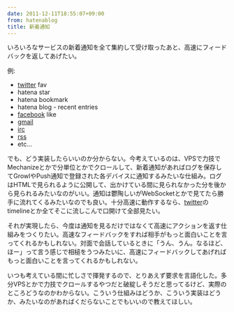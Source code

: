 ```yaml
---
date: 2011-12-11T18:55:07+09:00
from: hatenablog
title: 新着通知
---
```


<p>いろいろなサービスの新着通知を全て集約して受け取ったあと、高速にフィードバックを返してあげたい。</p><p>例:</p>

<ul>
<li><a class="keyword" href="http://d.hatena.ne.jp/keyword/twitter">twitter</a> fav</li>
<li>hatena star</li>
<li>hatena bookmark</li>
<li>hatena blog - recent entries</li>
<li><a class="keyword" href="http://d.hatena.ne.jp/keyword/facebook">facebook</a> like</li>
<li><a class="keyword" href="http://d.hatena.ne.jp/keyword/gmail">gmail</a></li>
<li><a class="keyword" href="http://d.hatena.ne.jp/keyword/irc">irc</a></li>
<li><a class="keyword" href="http://d.hatena.ne.jp/keyword/rss">rss</a></li>
<li>etc...</li>
</ul><p>でも、どう実装したらいいのか分からない。今考えているのは、VPSで力技でMechanizeとかで分単位とかでクロールして、新着通知があればログを保存してGrowlやPush通知で登録された各デバイスに通知するみたいな仕組み。ログはHTMLで見られるように公開して、出かけている間に見られなかった分を後から見られるみたいなのがいい。通知は鬱陶しいがWebSocketとかで見てたら勝手に流れてくるみたいなのでも良い。十分高速に動作するなら、<a class="keyword" href="http://d.hatena.ne.jp/keyword/twitter">twitter</a>のtimelineとか全てそこに流しこんで口開けて全部見たい。</p><p>それが実現したら、今度は通知を見るだけではなくて高速にアクションを返す仕組みをつくりたい。高速なフィードバックをすれば相手がもっと面白いことを言ってくれるかもしれない。対面で会話しているときに「うん、うん。なるほど、ほー」って言う感じで相槌をうつみたいに、高速にフィードバックしてあげればもっと面白いことを言ってくれるかもしれない。</p><p>いつも考えている間に忙しさで揮発するので、とりあえず要求を言語化した。多分VPSとかで力技でクロールするやつだと破綻しそうだと思ってるけど、実際のところどうなのかわからない。こういう仕組みはどうか、こういう実装はどうか、みたいなのがあればくだらないことでもいいので教えてほしい。</p>

